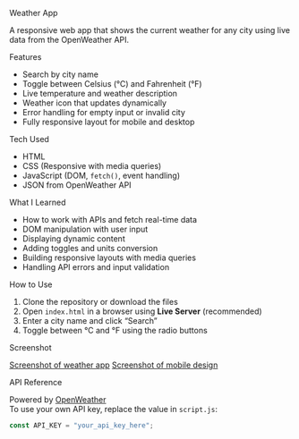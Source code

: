 Weather App

A responsive web app that shows the current weather for any city using live data from the OpenWeather API.

Features

- Search by city name
- Toggle between Celsius (°C) and Fahrenheit (°F)
- Live temperature and weather description
- Weather icon that updates dynamically
- Error handling for empty input or invalid city
- Fully responsive layout for mobile and desktop

Tech Used

- HTML
- CSS (Responsive with media queries)
- JavaScript (DOM, `fetch()`, event handling)
- JSON from OpenWeather API


What I Learned

- How to work with APIs and fetch real-time data
- DOM manipulation with user input
- Displaying dynamic content
- Adding toggles and units conversion
- Building responsive layouts with media queries
- Handling API errors and input validation

How to Use

1. Clone the repository or download the files
2. Open `index.html` in a browser using **Live Server** (recommended)
3. Enter a city name and click “Search”
4. Toggle between °C and °F using the radio buttons

Screenshot

[Screenshot of weather app](fullscreen.jpeg)
[Screenshot of mobile design](repsonsive.jpeg)

API Reference

Powered by [OpenWeather](https://openweathermap.org/api)  
To use your own API key, replace the value in `script.js`:

```js
const API_KEY = "your_api_key_here";


